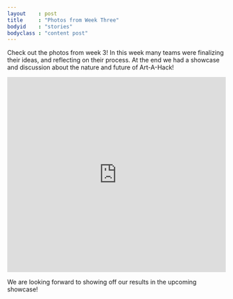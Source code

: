 ```yaml
---
layout    : post
title     : "Photos from Week Three"
bodyid    : "stories"
bodyclass : "content post"
---
```

Check out the photos from week 3! In this week many teams were finalizing their ideas, and reflecting on their process. At the end we had a showcase and discussion about the nature and future of Art-A-Hack!

<iframe src="https://www.flickr.com/photos/125924023@N07/14688020036/in/set-72157645868332093/player/" width="100%" style="min-height: 450px;" frameborder="0" allowfullscreen webkitallowfullscreen mozallowfullscreen oallowfullscreen msallowfullscreen></iframe>

We are looking forward to showing off our results in the upcoming showcase!

<!--excerpt-ends-->